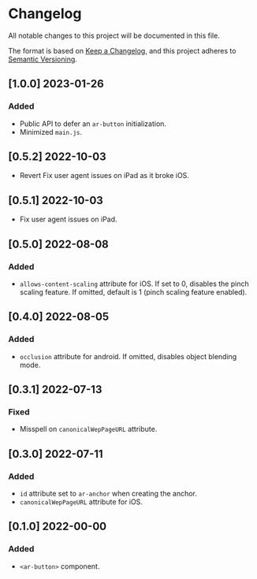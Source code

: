 # Changelog

All notable changes to this project will be documented in this file.

The format is based on [Keep a Changelog](https://keepachangelog.com/en/1.0.0/),
and this project adheres to [Semantic Versioning](https://semver.org/spec/v2.0.0.html).

## [1.0.0] 2023-01-26

### Added

- Public API to defer an `ar-button` initialization. 
- Minimized `main.js`.

## [0.5.2] 2022-10-03

- Revert Fix user agent issues on iPad as it broke iOS.

## [0.5.1] 2022-10-03

- Fix user agent issues on iPad.

## [0.5.0] 2022-08-08

### Added

- `allows-content-scaling` attribute for iOS. If set to 0, disables the pinch scaling feature. If omitted, default is 1 (pinch scaling feature enabled).

## [0.4.0] 2022-08-05

### Added

- `occlusion` attribute for android. If omitted, disables object blending mode.

## [0.3.1] 2022-07-13

### Fixed

- Misspell on `canonicalWepPageURL` attribute.

## [0.3.0] 2022-07-11

### Added

- `id` attribute set to `ar-anchor` when creating the anchor.
- `canonicalWepPageURL` attribute for iOS.

## [0.1.0] 2022-00-00

### Added

- `<ar-button>` component.
